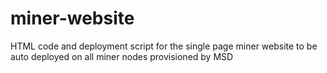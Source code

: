 # miner-website
HTML code and deployment script for the single page miner website to be auto deployed on all miner nodes provisioned by MSD
